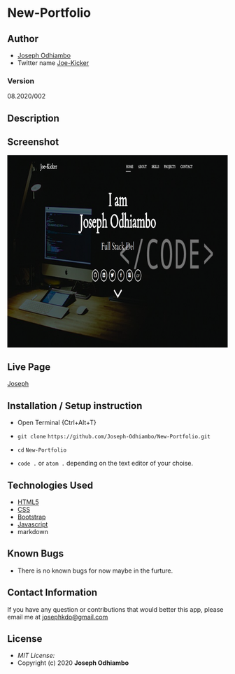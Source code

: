 # New-Portfolio

## Author

* [Joseph Odhiambo](https://github.com/Joseph-Odhiambo)
* Twitter name [Joe-Kicker]()
### Version
08.2020/002

## Description


## Screenshot
<img src="https://github.com/Joseph-Odhiambo/New-Portfolio/blob/gh-pages/img/newhome.png?raw=true" width="900px" height="440px">

## Live Page 
 [Joseph](https://joseph-odhiambo.github.io/New-Portfolio/)


## Installation / Setup instruction
* Open Terminal {Ctrl+Alt+T}

* ```git clone``` ```https://github.com/Joseph-Odhiambo/New-Portfolio.git```

* ```cd``` ```New-Portfolio```

* ```code .``` or ```atom .``` depending on the text editor of your choise.

## Technologies Used

* [HTML5](https://github.com/topics/html5)
* [CSS](https://github.com/topics/css3)
* [Bootstrap](https://github.com/topics/bootstrap)
* [Javascript](https://github.com/topics/javascript)
* markdown

## Known Bugs

* There is no known bugs for now maybe in the furture. 

## Contact Information 

If you have any question or contributions that would better this app, please email me at josephkdo@gmail.com

## License
* *MIT License:*
* Copyright (c) 2020 **Joseph Odhiambo**

